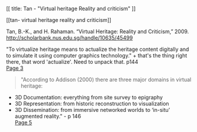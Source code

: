 [[
title: Tan - "Virtual heritage Reality and criticism"
]]

[[tan- virtual heritage reality and criticism]]

Tan, B.-K., and H. Rahaman. “Virtual Heritage: Reality and Criticism,” 2009. <http://scholarbank.nus.edu.sg/handle/10635/45499>

"To virtualize heritage means to actualize the heritage content digitally and to simulate it using computer graphics technology."  + that's the thing right there, that word 'actualize'. Need to unpack that. p144   
[Page 3](sk://tan_virtual_2009#3)

> "According to Addison (2000) there are three major domains in virtual heritage:
  - 3D Documentation: everything from site survey to epigraphy 
  - 3D Representation: from historic reconstruction to visualization
  - 3D Dissemination: from immersive networked worlds to ‘in-situ’ augmented reality." - p 146   
[Page 5](sk://tan_virtual_2009#5)
